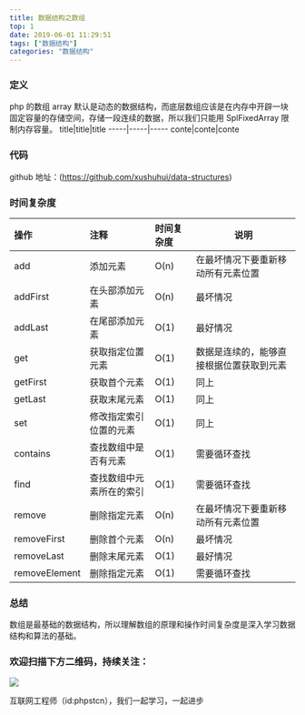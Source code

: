 ```yaml
---
title: 数据结构之数组
top: 1
date: 2019-06-01 11:29:51
tags: ["数据结构"]
categories: "数据结构"
---
```

### 定义
php 的数组 array 默认是动态的数据结构，而底层数组应该是在内存中开辟一块固定容量的存储空间，存储一段连续的数据，所以我们只能用 SplFixedArray 限制内存容量。
title|title|title
-----|-----|-----
conte|conte|conte

### 代码

github 地址：(https://github.com/xushuhui/data-structures)


### 时间复杂度

|操作|注释|时间复杂度|说明|
|:-----  |:-----|:-----|-----|
|add | 添加元素  |O(n)|在最坏情况下要重新移动所有元素位置|
|addFirst| 在头部添加元素 |O(n) | 最坏情况|
|addLast| 在尾部添加元素 |O(1) | 最好情况|
|get|  获取指定位置元素 |O(1) |数据是连续的，能够直接根据位置获取到元素 |
|getFirst| 获取首个元素 |O(1) | 同上|
|getLast| 获取末尾元素 |O(1) |  同上|
|set| 修改指定索引位置的元素  |O(1) | 同上|
|contains|  查找数组中是否有元素 |O(1) |需要循环查找|
|find| 查找数组中元素所在的索引 |O(1) | 需要循环查找|
|remove| 删除指定元素|O(n)| 在最坏情况下要重新移动所有元素位置|
|removeFirst| 删除首个元素 |O(n) | 最坏情况|
|removeLast| 删除末尾元素 |O(1) |  最好情况|
|removeElement| 删除指定元素 |O(1) | 需要循环查找|

### 总结

数组是最基础的数据结构，所以理解数组的原理和操作时间复杂度是深入学习数据结构和算法的基础。

### 欢迎扫描下方二维码，持续关注：
![](http://ww1.sinaimg.cn/large/a616b9a4gy1g4xzv954a4j20760763yo.jpg)

互联网工程师（id:phpstcn），我们一起学习，一起进步